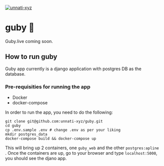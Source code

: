 
[![unnati-xyz](https://circleci.com/gh/unnati-xyz/guby.svg?style=svg)](<LINK>)

# guby 🦉
Guby.live coming soon.


## How to run guby
Guby app currently is a django application with postgres DB as the database.

### Pre-requisities for running the app

* Docker
* docker-compose

In order to run the app, you need to do the following:

```shell
git clone git@github.com:unnati-xyz/guby.git
cd guby
cp .env.sample .env # change .env as per your liking
mkdir postgres_data
docker-compose build && docker-compose up
```

This will bring up 2 containers, one `guby_web` and the other `postgres:apline` . Once the containers are up, go to your browser and type `localhost:5000`, you should see the djano app.



